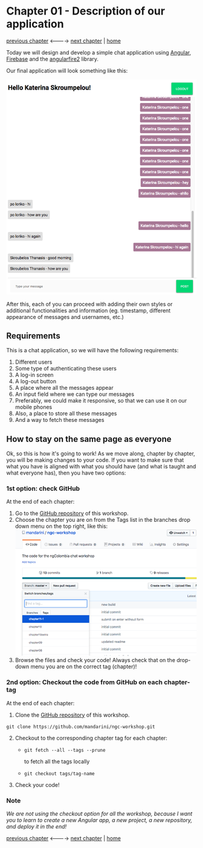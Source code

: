 # Chapter 01 - Description of our application

[previous chapter](README.md) <----> [next chapter](Chapter_02.md) | [home](README.md)

Today we will design and develop a simple chat application using [Angular](https://angular.io/), [Firebase](https://firebase.google.com/) and the [angularfire2](https://github.com/angular/angularfire2) library.

Our final application will look something like this:

![Application Screenshot](img/sample.png)

After this, each of you can proceed with adding their own styles or additional functionalities and information (eg. timestamp, different appearance of messages and usernames, etc.)

## Requirements

This is a chat application, so we will have the following requirements:

1. Different users
2. Some type of authenticating these users
3. A log-in screen
4. A log-out button
5. A place where all the messages appear
6. An input field where we can type our messages
7. Preferably, we could make it responsive, so that we can use it on our mobile phones
8. Also, a place to store all these messages
9. And a way to fetch these messages

## How to stay on the same page as everyone

Ok, so this is how it's going to work!
As we move along, chapter by chapter, you will be making changes to your code.
If you want to make sure that what you have is aligned with what you should have
(and what is taught and what everyone has), then you have two options:

### 1st option: check GitHub

At the end of each chapter:

1. Go to the [GitHub repository](https://github.com/mandarini/ngc-workshop) of this workshop.
2. Choose the chapter you are on from the Tags list in the branches drop down menu on the top
right, like this:
![Branches and tags](img/branches.png)
3. Browse the files and check your code! Always check that on the drop-down menu
you are on the correct tag (chapter)!

### 2nd option: Checkout the code from GitHub on each chapter-tag

At the end of each chapter:

1. Clone the [GitHub repository](https://github.com/mandarini/ngc-workshop) of this workshop.
```
git clone https://github.com/mandarini/ngc-workshop.git
```
2. Checkout to the corresponding chapter tag for each chapter:
    * ```
      git fetch --all --tags --prune
      ```
      to fetch all the tags locally
    * ```
      git checkout tags/tag-name
      ```
3. Check your code!

### Note

_We are not using the checkout option for all the workshop, because I want you to learn
to create a new Angular app, a new project, a new repository, and deploy it in the end!_


[previous chapter](README.md) <----> [next chapter](Chapter_02.md) | [home](README.md)
